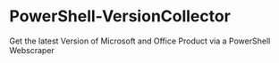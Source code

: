 # PowerShell-VersionCollector
 Get the latest Version of Microsoft and Office Product via a PowerShell Webscraper
